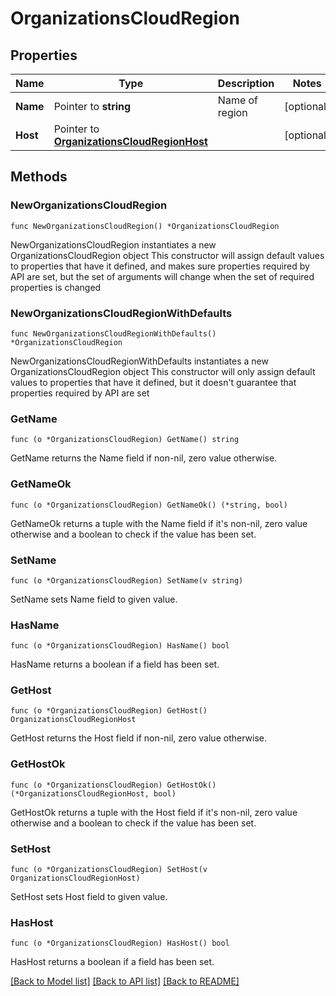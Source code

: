 # OrganizationsCloudRegion

## Properties

Name | Type | Description | Notes
------------ | ------------- | ------------- | -------------
**Name** | Pointer to **string** | Name of region | [optional] 
**Host** | Pointer to [**OrganizationsCloudRegionHost**](OrganizationsCloudRegionHost.md) |  | [optional] 

## Methods

### NewOrganizationsCloudRegion

`func NewOrganizationsCloudRegion() *OrganizationsCloudRegion`

NewOrganizationsCloudRegion instantiates a new OrganizationsCloudRegion object
This constructor will assign default values to properties that have it defined,
and makes sure properties required by API are set, but the set of arguments
will change when the set of required properties is changed

### NewOrganizationsCloudRegionWithDefaults

`func NewOrganizationsCloudRegionWithDefaults() *OrganizationsCloudRegion`

NewOrganizationsCloudRegionWithDefaults instantiates a new OrganizationsCloudRegion object
This constructor will only assign default values to properties that have it defined,
but it doesn't guarantee that properties required by API are set

### GetName

`func (o *OrganizationsCloudRegion) GetName() string`

GetName returns the Name field if non-nil, zero value otherwise.

### GetNameOk

`func (o *OrganizationsCloudRegion) GetNameOk() (*string, bool)`

GetNameOk returns a tuple with the Name field if it's non-nil, zero value otherwise
and a boolean to check if the value has been set.

### SetName

`func (o *OrganizationsCloudRegion) SetName(v string)`

SetName sets Name field to given value.

### HasName

`func (o *OrganizationsCloudRegion) HasName() bool`

HasName returns a boolean if a field has been set.

### GetHost

`func (o *OrganizationsCloudRegion) GetHost() OrganizationsCloudRegionHost`

GetHost returns the Host field if non-nil, zero value otherwise.

### GetHostOk

`func (o *OrganizationsCloudRegion) GetHostOk() (*OrganizationsCloudRegionHost, bool)`

GetHostOk returns a tuple with the Host field if it's non-nil, zero value otherwise
and a boolean to check if the value has been set.

### SetHost

`func (o *OrganizationsCloudRegion) SetHost(v OrganizationsCloudRegionHost)`

SetHost sets Host field to given value.

### HasHost

`func (o *OrganizationsCloudRegion) HasHost() bool`

HasHost returns a boolean if a field has been set.


[[Back to Model list]](../README.md#documentation-for-models) [[Back to API list]](../README.md#documentation-for-api-endpoints) [[Back to README]](../README.md)


